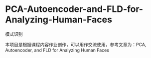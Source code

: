 # PCA-Autoencoder-and-FLD-for-Analyzing-Human-Faces
模式识别

本项目是根据课程内容作业创作，可以用作交流使用，参考文章为：PCA, Autoencoder, and FLD for Analyzing Human Faces
